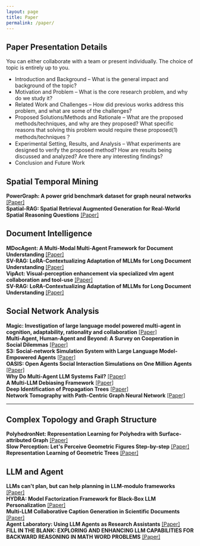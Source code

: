 ```yaml
---
layout: page
title: Paper
permalink: /paper/
---
```


## Paper Presentation Details
You can either collaborate with a team or present individually. The choice of topic is entirely up to you.
- Introduction and Background – What is the general impact and background of the topic?
- Motivation and Problem – What is the core research problem, and why do we study it?
- Related Work and Challenges – How did previous works address this problem, and what are some of the challenges?
- Proposed Solutions/Methods and Rationale – What are the proposed methods/techniques, and why are they proposed? What specific reasons that solving this problem would require these proposed(1) methods/techniques？
- Experimental Setting, Results, and Analysis – What experiments are designed to verify the proposed method? How are results being discussed and analyzed? Are there any interesting findings?
- Conclusion and Future Work


## Spatial Temporal Mining
**PowerGraph: A power grid benchmark dataset for graph neural networks** [[Paper]](https://arxiv.org/abs/2402.02827)<br>
**Spatial-RAG: Spatial Retrieval Augmented Generation for Real-World Spatial Reasoning Questions** [[Paper]](https://arxiv.org/abs/2502.18470)<br>


## Document Intelligence
**MDocAgent: A Multi-Modal Multi-Agent Framework for Document Understanding** [[Paper]](https://arxiv.org/abs/2503.13964)<br>
**SV-RAG: LoRA-Contextualizing Adaptation of MLLMs for Long Document Understanding** [[Paper]](https://arxiv.org/abs/2411.01106)<br>
**VipAct: Visual-perception enhancement via specialized vlm agent collaboration and tool-use** [[Paper]](https://arxiv.org/abs/2410.16400)<br>
**SV-RAG: LoRA-Contextualizing Adaptation of MLLMs for Long Document Understanding** [[Paper]](https://arxiv.org/abs/2411.01106)<br>


## Social Network Analysis
**Magic: Investigation of large language model powered multi-agent in cognition, adaptability, rationality and collaboration** [[Paper]](https://aclanthology.org/2024.emnlp-main.416/)<br>
**Multi-Agent, Human-Agent and Beyond: A Survey on Cooperation in Social Dilemmas** [[Paper]](https://arxiv.org/abs/2402.17270)<br>
**S3: Social-network Simulation System with Large Language Model-Empowered Agents** [[Paper]](https://arxiv.org/abs/2307.14984)<br>
**OASIS: Open Agents Social Interaction Simulations on One Million Agents** [[Paper]](https://oasis.camel-ai.org/)<br>
**Why Do Multi-Agent LLM Systems Fail?** [[Paper]](https://arxiv.org/abs/2503.13657)<br>
**A Multi-LLM Debiasing Framework** [[Paper]](https://arxiv.org/abs/2409.13884)<br>
**Deep Identification of Propagation Trees** [[Paper]](https://arxiv.org/abs/2503.00646)<br>
**Network Tomography with Path-Centric Graph Neural Network** [[Paper]](https://arxiv.org/abs/2502.16430)<br>
****


## Complex Topology and Graph Structure
**PolyhedronNet: Representation Learning for Polyhedra with Surface-attributed Graph** [[Paper]](https://arxiv.org/abs/2502.01814)<br>
**Slow Perception: Let's Perceive Geometric Figures Step-by-step** [[Paper]](https://arxiv.org/abs/2412.20631)<br>
**Representation Learning of Geometric Trees** [[Paper]](https://dl.acm.org/doi/abs/10.1145/3637528.3671688)<br>



## LLM and Agent
**LLMs can't plan, but can help planning in LLM-modulo frameworks** [[Paper]](https://arxiv.org/abs/2402.01817)<br>
**HYDRA: Model Factorization Framework for Black-Box LLM Personalization** [[Paper]](https://arxiv.org/abs/2402.08219)<br>
**Multi-LLM Collaborative Caption Generation in Scientific Documents** [[Paper]](https://arxiv.org/abs/2501.02552)<br>
**Agent Laboratory: Using LLM Agents as Research Assistants** [[Paper]](https://arxiv.org/abs/2501.04227)<br>
**FILL IN THE BLANK: EXPLORING AND ENHANCING LLM CAPABILITIES FOR BACKWARD REASONING IN MATH WORD PROBLEMS** [[Paper]](https://openreview.net/pdf?id=ABIcBDLBVG)<br>


